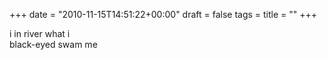 +++
date = "2010-11-15T14:51:22+00:00"
draft = false
tags = 
title = ""
+++
<p>i in river what i<br />black-eyed swam me</p> 